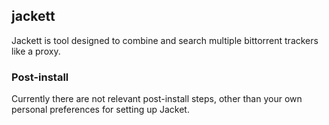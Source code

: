 ## jackett 

Jackett is tool designed to combine and search multiple bittorrent trackers like a proxy.

### Post-install
Currently there are not relevant post-install steps, other than your own personal preferences for setting up Jacket.
